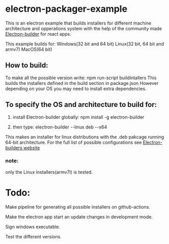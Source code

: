 # electron-packager-example

This is an electron example that builds installers for different machine architecture and opperations system with the help of the community made  [Electron-builder](https://github.com/electron-userland/electron-builder) for react apps.

This example builds for:
Windows(32 bit and 64 bit)
Linux(32 bit, 64 bit and armv7) 
MacOS(64 bit)

## How to build:
To make all the possible version write: npm run-script buildIntallers
This builds the installers defined in the build section in package.json
However depending on your OS you may need to install extra dependencies.

## To specify the OS and architecture to build for: 
1. install Electron-builder globally: npm install -g electron-builder
	  
2. then type: electron-builder --linux deb --x64
				    
This makes an installer for linux distributions with the .deb pakcage running 64-bit architecture.
For the full list of possible configurations see [Electron-builders website](https://www.electron.build/)


### note: 
only the Linux installers(armv7l) is tested.


# Todo:
Make pipeline for generating all possible installers on github-actions.

Make the electron app start an update changes in development mode.

Sign windows executable. 

Test the different versions.




